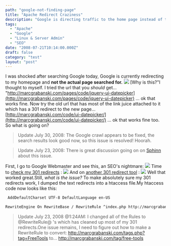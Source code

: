 ```yaml
---
path: "google-not-finding-page"
title: "Apache Redirect Craziness"
description: "Google is directing traffic to the home page instead of the page that it should direct to."
tags: 
  - "Apache"
  - "Google"
  - "Linux & Server Admin"
  - "SEO"
date: "2008-07-21T10:14:00.000Z"
draft: false
category: "test"
layout: "post"
---
```


I was shocked after searching Google today, Google is currently redirecting to my homepage and **not the actual page searched for.**
![](http://marcgrabanski.com/img/google-search-homepage.jpg)
[Why is this?"I thought to myself. I tried the url that you *should* get... "http://marcgrabanski.com/pages/code/jquery-ui-datepicker](http://marcgrabanski.com/pages/code/jquery-ui-datepicker) ... ok that works fine. Now try the old url that has most of the link juice attached to it which has a 301 redirect to the new page... [http://marcgrabanski.com/code/ui-datepicker/](http://marcgrabanski.com/code/ui-datepicker/) ... ok that works fine too. So what is going on?
> Update July 30, 2008: The Google crawl appears to be fixed, the search results look good now, so this issue is resolved! Hoorah.

> Update July 23, 2008: There is great discussion going on on [Sphinn](http://sphinn.com/story/60419) about this issue.

First, I go to Google Webmaster and see this, an SEO's nightmare:
![](http://marcgrabanski.com/img/google-webmaster-404-errors.jpg)
Time to [check my 301 redirects](http://www.best-seo-tools.net/301check/) :
![](http://marcgrabanski.com/img/301-redirect-ui-datepicker.jpg)
And on [another 301 redirect tool](http://www.webconfs.com/redirect-check.php) :
![](http://marcgrabanski.com/img/301-redirect-ui-datepicker2.jpg)
Well that worked great.Still, *what is the issue?* To make absolutely sure my 301 redirects work, I dumped the text redirects into a htaccess file.My htaccess code now looks like this:
```xml
 AddDefaultCharset UTF-8 DefaultLanguage en-US

RewriteEngine On RewriteBase / RewriteRule ^index.php http://marcgrabanski.com/articles [R=301,L] RewriteRule ^code.html http://marcgrabanski.com/pages/code [R=301,L] RewriteRule ^code/beyond-flash(/?) http://marcgrabanski.com/pages/code/beyond-flash [R=301,L] # MANY RedirectRules ... ALL WORK FINE RewriteCond %{HTTP_HOST} ^www.marcgrabanski.com$ [NC] RewriteCond %{REQUEST_URI} !.**tags.php.** [NC] RewriteRule ^(.**)$ http://marcgrabanski.com/$1 [R=301,L] RewriteCond %{REQUEST_FILENAME}.php -f RewriteCond %{REQUEST_URI} !/$ RewriteRule (.**) $1.php [L] RewriteCond %{REQUEST_FILENAME} !-d RewriteRule ^(.+)/$ /$1 [R=301,L] RewriteRule ^$ webroot/ [L] RewriteRule (.**) webroot/$1 [L] AddHandler php5-script .phpbq.
```

> Update July 23, 2008 @1:24AM: I changed all of the Rules to @RewriteRule@ 's which has cleaned up most of my 301 redirects.One issue remains, I need to figure out how to make a RewriteRule to convert: http://marcgrabanski.com/tags.php?tag=FreeTools to... http://marcgrabanski.com/tag/free-tools